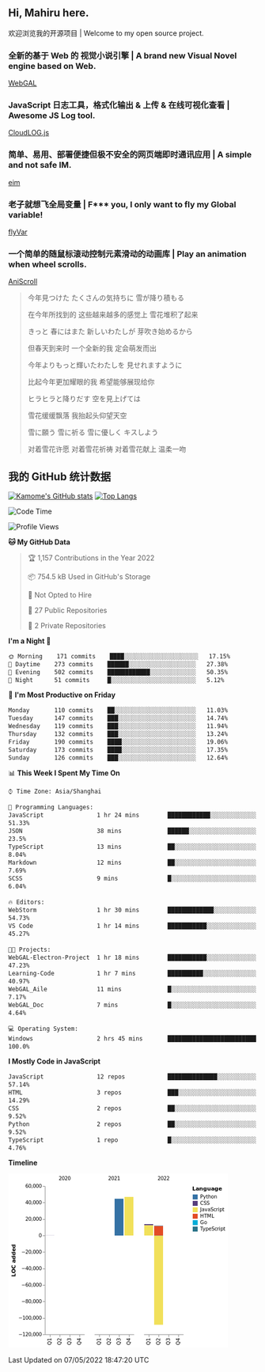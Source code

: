 ## Hi, Mahiru here.

欢迎浏览我的开源项目 | Welcome to my open source project.

### 全新的基于 Web 的 视觉小说引擎 | A brand new Visual Novel engine based on Web.

[WebGAL](https://github.com/MakinoharaShoko/WebGAL)

### JavaScript 日志工具，格式化输出 & 上传 & 在线可视化查看 | Awesome JS Log tool.

[CloudLOG.js](https://github.com/MakinoharaShoko/CloudLog.JS)

### 简单、易用、部署便捷但极不安全的网页端即时通讯应用 | A simple and not safe IM.

[eim](https://github.com/MakinoharaShoko/eim)

### 老子就想飞全局变量 | F*** you, I only want to fly my Global variable!

[flyVar](https://github.com/MakinoharaShoko/flyVar)

### 一个简单的随鼠标滚动控制元素滑动的动画库 | Play an animation when wheel scrolls.

[AniScroll](https://github.com/MakinoharaShoko/AniScroll)

> 今年見つけた たくさんの気持ちに 雪が降り積もる  
> 
> 在今年所找到的 这些越来越多的感觉上 雪花堆积了起来  
> 
> きっと 春にはまた 新しいわたしが 芽吹き始めるから  
> 
> 但春天到来时 一个全新的我 定会萌发而出  
> 
> 今年よりもっと輝いたわたしを 見せれますように  
> 
> 比起今年更加耀眼的我 希望能够展现给你  
> 
> ヒラヒラと降りだす 空を見上げては  
> 
> 雪花缓缓飘落 我抬起头仰望天空  
> 
> 雪に願う 雪に祈る 雪に優しく キスしよう  
> 
> 对着雪花许愿 对着雪花祈祷 对着雪花献上 温柔一吻

## 我的 GitHub 统计数据

[![Kamome's GitHub stats](https://github-readme-stats.vercel.app/api?username=MakinoharaShoko)](https://github.com/anuraghazra/github-readme-stats)
[![Top Langs](https://github-readme-stats.vercel.app/api/top-langs/?username=MakinoharaShoko&layout=compact)](https://github.com/anuraghazra/github-readme-stats)

<!--
**MakinoharaShoko/MakinoharaShoko** is a ✨ _special_ ✨ repository because its `README.md` (this file) appears on your GitHub profile.

Here are some ideas to get you started:

- 🔭 I’m currently working on ...
- 🌱 I’m currently learning ...
- 👯 I’m looking to collaborate on ...
- 🤔 I’m looking for help with ...
- 💬 Ask me about ...
- 📫 How to reach me: ...
- 😄 Pronouns: ...
- ⚡ Fun fact: ...
-->

<!--START_SECTION:waka-->
![Code Time](http://img.shields.io/badge/Code%20Time-0-blue)

![Profile Views](http://img.shields.io/badge/Profile%20Views-34-blue)

**🐱 My GitHub Data** 

> 🏆 1,157 Contributions in the Year 2022
 > 
> 📦 754.5 kB Used in GitHub's Storage 
 > 
> 🚫 Not Opted to Hire
 > 
> 📜 27 Public Repositories 
 > 
> 🔑 2 Private Repositories  
 > 
**I'm a Night 🦉** 

```text
🌞 Morning    171 commits    ████░░░░░░░░░░░░░░░░░░░░░   17.15% 
🌆 Daytime    273 commits    ██████░░░░░░░░░░░░░░░░░░░   27.38% 
🌃 Evening    502 commits    ████████████░░░░░░░░░░░░░   50.35% 
🌙 Night      51 commits     █░░░░░░░░░░░░░░░░░░░░░░░░   5.12%

```
📅 **I'm Most Productive on Friday** 

```text
Monday       110 commits    ██░░░░░░░░░░░░░░░░░░░░░░░   11.03% 
Tuesday      147 commits    ███░░░░░░░░░░░░░░░░░░░░░░   14.74% 
Wednesday    119 commits    ███░░░░░░░░░░░░░░░░░░░░░░   11.94% 
Thursday     132 commits    ███░░░░░░░░░░░░░░░░░░░░░░   13.24% 
Friday       190 commits    ████░░░░░░░░░░░░░░░░░░░░░   19.06% 
Saturday     173 commits    ████░░░░░░░░░░░░░░░░░░░░░   17.35% 
Sunday       126 commits    ███░░░░░░░░░░░░░░░░░░░░░░   12.64%

```


📊 **This Week I Spent My Time On** 

```text
⌚︎ Time Zone: Asia/Shanghai

💬 Programming Languages: 
JavaScript               1 hr 24 mins        ████████████░░░░░░░░░░░░░   51.33% 
JSON                     38 mins             ██████░░░░░░░░░░░░░░░░░░░   23.5% 
TypeScript               13 mins             ██░░░░░░░░░░░░░░░░░░░░░░░   8.04% 
Markdown                 12 mins             ██░░░░░░░░░░░░░░░░░░░░░░░   7.69% 
SCSS                     9 mins              █░░░░░░░░░░░░░░░░░░░░░░░░   6.04%

🔥 Editors: 
WebStorm                 1 hr 30 mins        █████████████░░░░░░░░░░░░   54.73% 
VS Code                  1 hr 14 mins        ███████████░░░░░░░░░░░░░░   45.27%

🐱‍💻 Projects: 
WebGAL-Electron-Project  1 hr 18 mins        ███████████░░░░░░░░░░░░░░   47.23% 
Learning-Code            1 hr 7 mins         ██████████░░░░░░░░░░░░░░░   40.97% 
WebGAL_Aile              11 mins             █░░░░░░░░░░░░░░░░░░░░░░░░   7.17% 
WebGAL_Doc               7 mins              █░░░░░░░░░░░░░░░░░░░░░░░░   4.64%

💻 Operating System: 
Windows                  2 hrs 45 mins       █████████████████████████   100.0%

```

**I Mostly Code in JavaScript** 

```text
JavaScript               12 repos            ██████████████░░░░░░░░░░░   57.14% 
HTML                     3 repos             ███░░░░░░░░░░░░░░░░░░░░░░   14.29% 
CSS                      2 repos             ██░░░░░░░░░░░░░░░░░░░░░░░   9.52% 
Python                   2 repos             ██░░░░░░░░░░░░░░░░░░░░░░░   9.52% 
TypeScript               1 repo              █░░░░░░░░░░░░░░░░░░░░░░░░   4.76%

```


**Timeline**

![Chart not found](https://raw.githubusercontent.com/MakinoharaShoko/MakinoharaShoko/main/charts/bar_graph.png) 


 Last Updated on 07/05/2022 18:47:20 UTC
<!--END_SECTION:waka-->
